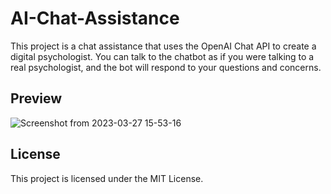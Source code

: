 # AI-Chat-Assistance

This project is a chat assistance that uses the OpenAI Chat API to create a digital psychologist. You can talk to the chatbot as if you were talking to a real psychologist, and the bot will respond to your questions and concerns.

## Preview

![Screenshot from 2023-03-27 15-53-16](https://user-images.githubusercontent.com/71599504/234324443-f7077171-bcd4-4930-af61-2135c6418ae8.png)

## License
This project is licensed under the MIT License.
